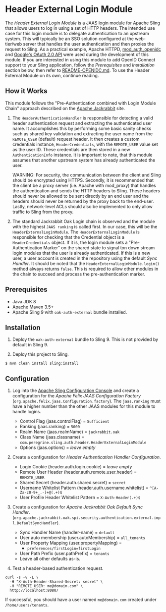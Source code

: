# Header External Login Module 

The _Header External Login Module_ is a JAAS login module for Apache Sling that allows users to log in using a set of
HTTP headers. The intended use case for this login module is to delegate authentication to an upstream system. This
will typically be an SSO solution configured at the web-tier/web server that handles the user authentication and then
proxies the request to Sling. As a practical example, Apache HTTPD, [mod_auth_openidc](https://github.com/zmartzone/mod_auth_openidc) and 
[Google's OAuth 2.0 API](https://developers.google.com/identity/protocols/oauth2/openid-connect) were used during the
development of this module. If you are interested in using this module to add OpenID Connect support to your Sling application,
follow the _Prerequisites_ and _Installation_ section below, then refer to [README-OPENIDC.md](README-OPENIDC.md). To use
the Header External Module on its own, continue reading.

## How it Works

This module follows the "Pre-Authentication combined with Login Module Chain" approach described on the 
[Apache Jackrabbit](https://jackrabbit.apache.org/oak/docs/security/authentication/preauthentication.html) site.

1. The `HeaderAuthenticationHandler` is responsible for detecting a valid header authentication request and extracting
   the authenticated user name. It accomplishes this by performing some basic sanity checks such as shared key validation and
   extracting the user name from the `REMOTE_USER` (default) request header. It then creates a custom credentials 
   instance, `HeaderCredentials`, with the `REMOTE_USER` value set as the user ID. These credentials are then stored
   in a new `AuthenticationInfo` instance. It is important to note, that this module assumes that another upstream system
   has already authenticated the user.
   
   WARNING: For security, the communication between the client and Sling should be encrypted using HTTPS. Secondly,
   it is recommended that the client be a proxy server (i.e. Apache with mod_proxy) that handles the authentication
   and sends the HTTP headers to Sling. These headers should never be allowed to be sent directly by an end user and 
   the headers should never be returned by the proxy back to the end-user. Lastly, network-level ACLs should also be 
   implemented to only allow traffic to Sling from the proxy. 
   
2. The standard Jackrabbit Oak Login chain is observed and the module with the highest `JAAS ranking` is called first. 
   In our case, this will be the `HeaderExternalLoginModule`.
   The `HeaderExternalLoginModule` is responsible for checking that the Credential object is a `HeaderCredentials` object.
   If it is, the login module sets a "Pre-Authentication Marker" on the shared state to signal ton down stream login modules
   that the user is already authenticated. If this is a new user, a user account is created in the repository using the
   default _Sync Handler_. It should be noted that the `HeaderExternalLoginModule.login()` method always returns
   `false`. This is required to allow other modules in the chain to succeed and process the pre-authentication marker.

## Prerequisites

* Java JDK 8
* Apache Maven 3.5+
* Apache Sling 9 with `oak-auth-external` bundle installed.

## Installation

1. Deploy the `oak-auth-external` bundle to Sling 9. This is not provided by default in Sling 9.

2. Deploy this project to Sling.

```
$ mvn clean install sling:install
```

## Configuration

1. Log into the [Apache Sling Configuration Console](http://localhost:8080/system/console/configMgr) and create a 
   configuration for the _Apache Felix JAAS Configuration Factory_ (`org.apache.felix.jaas.Configuration.factory`).
   The `jaas.ranking` must have a higher number than the other JAAS modules for this module to handle logins.
   
   * Control Flag (jaas.controlFlag) = `Sufficient`
   * Ranking (jaas.ranking) = `5000`
   * Realm Name (jaas.realmName) = `jackrabbit.oak`
   * Class Name (jaas.classname) = `com.peregrine.sling.auth.header.HeaderExternalLoginModule`
   * Options (jaas.options) = _leave empty_
   
2. Create a configuration for _Header Authentication Handler Configuration_.

   * Login Cookie (header.auth.login.cookie) = _leave empty_
   * Remote User Header (header.auth.remote.user.header) = `REMOTE_USER`
   * Shared Secret (header.auth.shared.secret) = `secret`
   * Username Whitelist Pattern (header.auth.username.whitelist) = `^[A-Za-z0-9+_.-]+@(.+)$`
   * User Profile Header Whitelist Pattern = `X-Auth-Header(.+)$` 
   
3. Create a configuration for _Apache Jackrabbit Oak Default Sync Handler_.
   (`org.apache.jackrabbit.oak.spi.security.authentication.external.impl.DefaultSyncHandler`).

   * Sync Handler Name (handler-name) = `default`
   * User auto membership (user.autoMembership) = `all_tenants` 
   * User Property Mapping (user.propertyMapping) = 
     * `preferences/firstLogin=firstLogin`
   * User Path Prefix (user.pathPrefix) = `tenants`
   * Leave all other defaults as-is.

4. Test a header-based authentication request.

```
curl -s -v -L \
  -H "X-Auth-Header-Shared-Secret: secret" \
  -H "REMOTE_USER: me@domain.com" \
  http://localhost:8080/

```

If successful, you should have a user named `me@domain.com` created under `/home/users/tenants`.
